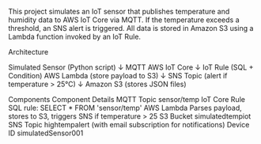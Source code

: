 This project simulates an IoT sensor that publishes temperature and humidity data to AWS IoT Core via MQTT. If the temperature exceeds a threshold, an SNS alert is triggered. All data is stored in Amazon S3 using a Lambda function invoked by an IoT Rule.

Architecture

Simulated Sensor (Python script)
        ↓ MQTT
     AWS IoT Core
        ↓ IoT Rule (SQL + Condition)
     AWS Lambda (store payload to S3)
        ↓
     SNS Topic (alert if temperature > 25°C)
        ↓
     Amazon S3 (stores JSON files)

     
Components
Component	Details
MQTT Topic	sensor/temp
IoT Core Rule	SQL rule: SELECT * FROM 'sensor/temp'
AWS Lambda	Parses payload, stores to S3, triggers SNS if temperature > 25
S3 Bucket	simulatedtempiot
SNS Topic	hightempalert (with email subscription for notifications)
Device ID	simulatedSensor001
